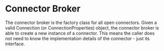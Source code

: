 <!-- SPDX-License-Identifier: Apache-2.0 -->

# Connector Broker

The connector broker is the factory class for all open connectors.
Given a valid Connection (or ConnectionProperties) object, the
connector broker is able to create a new instance of a connector.
This means the caller does not need to know the implementation
details of the connector - just its interface.